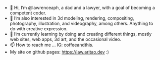 - 👋 Hi, I’m @lawrenceaph, a dad and a lawyer, with a goal of becoming a competent coder.   
- 👀 I’m also interested in 3d modeling, rendering, compositing, photography, illustration, and videography, among others. Anything to do with creative expression. 
- 🌱 I’m currently learning by doing and creating different things, mostly web sites, web apps, 3d art, and the occasional video.  
 - 📫 How to reach me ... IG: coffeeandthis. 
- My site on github pages: https://law.aritao.dev :)

<!---
lawrenceaph/lawrenceaph is a ✨ special ✨ repository because its `README.md` (this file) appears on your GitHub profile.
You can click the Preview link to take a look at your changes.
--->
